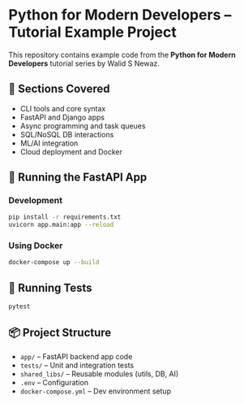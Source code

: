 # Python for Modern Developers – Tutorial Example Project

This repository contains example code from the **Python for Modern Developers** tutorial series by Walid S Newaz.

## 🧱 Sections Covered

- CLI tools and core syntax
- FastAPI and Django apps
- Async programming and task queues
- SQL/NoSQL DB interactions
- ML/AI integration
- Cloud deployment and Docker

## 🚀 Running the FastAPI App

### Development

```bash
pip install -r requirements.txt
uvicorn app.main:app --reload
```

### Using Docker

```bash
docker-compose up --build
```

## 🧪 Running Tests

```bash
pytest
```

## 📦 Project Structure

- `app/` – FastAPI backend app code
- `tests/` – Unit and integration tests
- `shared_libs/` – Reusable modules (utils, DB, AI)
- `.env` – Configuration
- `docker-compose.yml` – Dev environment setup

